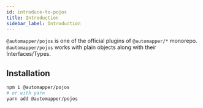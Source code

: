 ```yaml
---
id: introduce-to-pojos
title: Introduction
sidebar_label: Introduction
---
```


`@automapper/pojos` is one of the official plugins of `@automapper/*` monorepo. `@automapper/pojos` works with plain objects along with their Interfaces/Types.

## Installation

```bash
npm i @automapper/pojos
# or with yarn
yarn add @automapper/pojos
```


